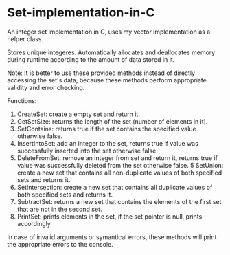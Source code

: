 # Set-implementation-in-C
An integer set implementation in C, uses my vector implementation as a helper class.

Stores unique integeres. Automatically allocates and deallocates memory during runtime according to the amount of data stored in it.

Note: It is better to use these provided methods instead of directly accessing the set's data, because these methods perform appropriate validity and error checking.

Functions:
1. CreateSet: create a empty set and return it.
2. GetSetSize: returns the length of the set (number of elements in it).
3. SetContains: returns true if the set contains the specified value otherwise false.
4. InsertIntoSet: add an integer to the set, returns true if value was successfully inserted into the set otherwise false.
5. DeleteFromSet: remove an integer from set and return it, returns true if value was successfully deleted from the set otherwise false.
5  SetUnion: create a new set that contains all non-duplicate values of both specified sets and returns it.
6. SetIntersection: create a new set that contains all duplicate values of both specified sets and returns it.
7. SubtractSet: returns a new set that contains the elements of the first set that are not in the second set.
8. PrintSet: prints elements in the set, if the set pointer is null, prints accordingly


In case of invalid arguments or symantical errors, these methods will print the appropriate errors to the console.


